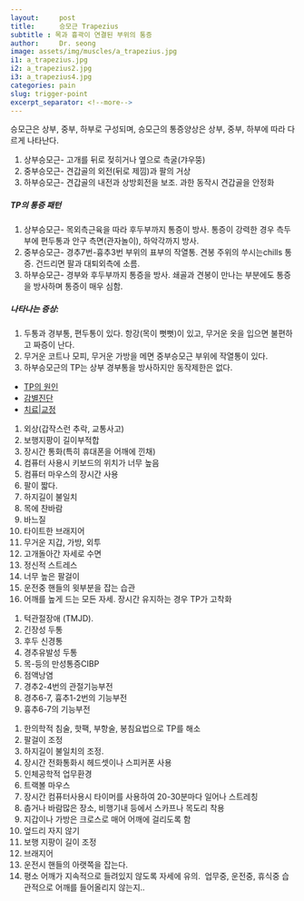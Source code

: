 ```yaml
---
layout:     post
title:      승모근 Trapezius
subtitle : 목과 흉곽이 연결된 부위의 통증
author:     Dr. seong
image: assets/img/muscles/a_trapezius.jpg
i1: a_trapezius.jpg
i2: a_trapezius2.jpg
i3: a_trapezius4.jpg
categories: pain
slug: trigger-point
excerpt_separator: <!--more-->
---
```

<p>승모근은 상부, 중부, 하부로 구성되며, 승모근의 통증양상은 상부, 중부, 하부에 따라 다르게 나타난다.<!--more--></p>
<ol>
  <li>상부승모근- 고개를 뒤로 젖히거나 옆으로 측굴(갸우뚱)</li>
  <li>중부승모근- 견갑골의 외전(뒤로 제낌)과 팔의 거상</li>
  <li>하부승모근- 견갑골의 내전과 상방회전을 보조. 과한 동작시 견갑골을 안정화</li>
</ol>
<h5>TP의 통증 패턴 </h5>
<ol>
  <li>상부승모근- 목외측근육을 따라 후두부까지 통증이 방사. 통증이 강력한 경우 측두부에 편두통과 안구 측면(관자놀이), 하악각까지 방사.</li>
  <li>중부승모근- 경추7번-흉추3번 부위의 표부의 작열통. 견봉 주위의 쑤시는chills 통증. 건드리면 팔과 대퇴외측에 소름.</li>
  <li>하부승모근- 경부와 후두부까지 통증을 방사. 쇄골과 견봉이 만나는 부분에도 통증을 방사하며 통증이 매우 심함.</li>
</ol>
<h5>나타나는 증상:</h5>
<ol>
  <li>두통과 경부통, 편두통이 있다. 항강(목이 뻣뻣)이 있고, 무거운 옷을 입으면 불편하고 짜증이 난다.</li>
  <li>무거운 코트나 모피, 무거운 가방을 메면 중부승모근 부위에 작열통이 있다.</li>
  <li>하부승모근의 TP는 상부 경부통을 방사하지만 동작제한은 없다.</li>
</ol>
<div class="card card-nav-tabs card-plain">
  <div class="header header-danger">
    <!-- colors: "header-primary", "header-info", "header-success", "header-warning", "header-danger" -->
    <div class="nav-tabs-navigation">
      <div class="nav-tabs-wrapper">
        <ul class="nav nav-tabs" data-tabs="tabs">
          <li class="active"><a href="#home" data-toggle="tab">TP의 원인</a></li>
          <li><a href="#ddx" data-toggle="tab">감별진단</a></li>
          <li><a href="#tx" data-toggle="tab">치료|교정</a></li>
        </ul>
      </div>
    </div>
  </div>
  <div class="card-content">
    <div class="tab-content">
      <div class="tab-pane active" id="home">
      <ol>
        <li>외상(갑작스런 추락, 교통사고)</li>
        <li>보행지팡이 길이부적합</li>
        <li>장시간 통화(특히 휴대폰을 어깨에 낀채)</li>
        <li>컴퓨터 사용시 키보드의 위치가 너무 높음</li>
        <li>컴퓨터 마우스의 장시간 사용</li>
        <li>팔이 짧다.</li>
        <li>하지길이 불일치</li>
        <li>목에 찬바람</li>
        <li>바느질</li>
        <li>타이트한 브래지어</li>
        <li>무거운 지갑, 가방, 외투</li>
        <li>고개돌아간 자세로 수면</li>
        <li>정신적 스트레스</li>
        <li>너무 높은 팔걸이</li>
        <li>운전중 핸들의 윗부분을 잡는 습관</li>
        <li>어깨를 높게 드는 모든 자세. 장시간 유지하는 경우 TP가 고착화</li>
      </ol>
      </div>
      <div class="tab-pane" id="ddx">
      <ol>
        <li>턱관절장애 (TMJD).</li>
        <li>긴장성 두통</li>
        <li>후두 신경통</li>
        <li>경추유발성 두통</li>
        <li>목-등의 만성통증CIBP</li>
        <li>점액낭염</li>
        <li>경추2-4번의 관절기능부전</li>
        <li>경추6-7, 흉추1-2번의 기능부전</li>
        <li>흉추6-7의 기능부전</li>
      </ol>
      </div>
      <div class="tab-pane" id="tx">
      <ol>
        <li>한의학적 침술, 핫팩, 부항술, 봉침요법으로 TP를 해소</li>
        <li>팔걸이 조정</li>
        <li>하지길이 불일치의 조정.</li>
        <li>장시간 전화통화시 헤드셋이나 스피커폰 사용</li>
        <li>인체공학적 업무환경</li>
        <li>트랙볼 마우스</li>
        <li>장시간 컴퓨터사용시 타이머를 사용하여 20-30분마다 일어나 스트레칭</li>
        <li>춥거나 바람많은 장소, 비행기내 등에서 스카프나 목도리 착용</li>
        <li>지갑이나 가방은 크로스로 매어 어깨에 걸리도록 함</li>
        <li>엎드리 자지 않기</li>
        <li>보행 지팡이 길이 조정</li>
        <li>브래지어</li>
        <li>운전시 핸들의 아랫쪽을 잡는다.</li>
        <li>평소 어깨가 지속적으로 들려있지 않도록 자세에 유의.  업무중, 운전중, 휴식중 습관적으로 어깨를 들어올리지 않는지..</li>
      </ol>
      </div>
    </div>
  </div>
</div>
